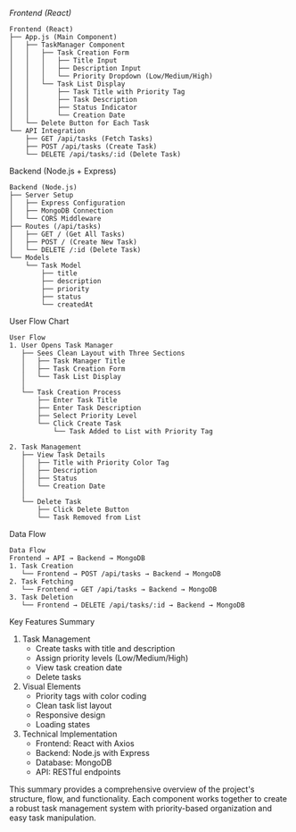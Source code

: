 *Frontend (React)*
```mermaid
Frontend (React)
├── App.js (Main Component)
│   ├── TaskManager Component
│   │   ├── Task Creation Form
│   │   │   ├── Title Input
│   │   │   ├── Description Input
│   │   │   └── Priority Dropdown (Low/Medium/High)
│   │   └── Task List Display
│   │       ├── Task Title with Priority Tag
│   │       ├── Task Description
│   │       ├── Status Indicator
│   │       └── Creation Date
│   └── Delete Button for Each Task
└── API Integration
    ├── GET /api/tasks (Fetch Tasks)
    ├── POST /api/tasks (Create Task)
    └── DELETE /api/tasks/:id (Delete Task)
```

Backend (Node.js + Express)
```mermaid
Backend (Node.js)
├── Server Setup
│   ├── Express Configuration
│   ├── MongoDB Connection
│   └── CORS Middleware
├── Routes (/api/tasks)
│   ├── GET / (Get All Tasks)
│   ├── POST / (Create New Task)
│   └── DELETE /:id (Delete Task)
└── Models
    └── Task Model
        ├── title
        ├── description
        ├── priority
        ├── status
        └── createdAt
```

User Flow Chart
```mermaid
User Flow
1. User Opens Task Manager
   ├── Sees Clean Layout with Three Sections
   │   ├── Task Manager Title
   │   ├── Task Creation Form
   │   └── Task List Display
   │
   └── Task Creation Process
       ├── Enter Task Title
       ├── Enter Task Description
       ├── Select Priority Level
       └── Click Create Task
           └── Task Added to List with Priority Tag

2. Task Management
   ├── View Task Details
   │   ├── Title with Priority Color Tag
   │   ├── Description
   │   ├── Status
   │   └── Creation Date
   │
   └── Delete Task
       ├── Click Delete Button
       └── Task Removed from List
```

Data Flow
```mermaid
Data Flow
Frontend → API → Backend → MongoDB
1. Task Creation
   └── Frontend → POST /api/tasks → Backend → MongoDB
2. Task Fetching
   └── Frontend → GET /api/tasks → Backend → MongoDB
3. Task Deletion
   └── Frontend → DELETE /api/tasks/:id → Backend → MongoDB
```

Key Features Summary
1. Task Management
    - Create tasks with title and description
    - Assign priority levels (Low/Medium/High)
    - View task creation date
    - Delete tasks
2. Visual Elements
    - Priority tags with color coding
    - Clean task list layout
    - Responsive design
    - Loading states
3. Technical Implementation
    - Frontend: React with Axios
    - Backend: Node.js with Express
    - Database: MongoDB
    - API: RESTful endpoints

This summary provides a comprehensive overview of the project's structure, flow, and functionality. Each component works together to create a robust task management system with priority-based organization and easy task manipulation.
